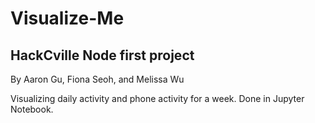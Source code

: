 # Visualize-Me
## HackCville Node first project

By Aaron Gu, Fiona Seoh, and Melissa Wu

Visualizing daily activity and phone activity for a week. Done in Jupyter Notebook.

